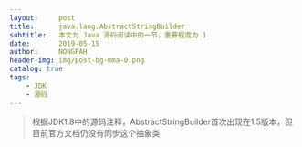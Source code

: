 ```yaml
---
layout:     post
title:      java.lang.AbstractStringBuilder
subtitle:   本文为 Java 源码阅读中的一节，重要程度为 1 
date:       2019-05-15
author:     NONGFAH
header-img: img/post-bg-mma-0.png
catalog: true
tags:
    - JDK
    - 源码
---
```

> 根据JDK1.8中的源码注释，AbstractStringBuilder首次出现在1.5版本，但目前官方文档仍没有同步这个抽象类

#


